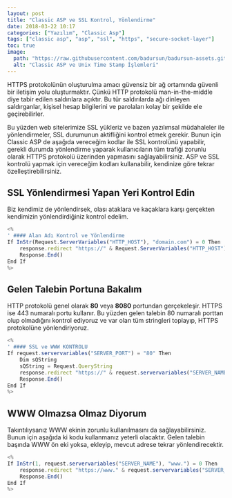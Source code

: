 ```yaml
---
layout: post
title: "Classic ASP ve SSL Kontrol, Yönlendirme"
date: 2018-03-22 10:17
categories: ["Yazılım", "Classic Asp"]
tags: ["classic asp", "asp", "ssl", "https", "secure-socket-layer"]
toc: true
image:
  path: "https://raw.githubusercontent.com/badursun/badursun-assets.github.io/refs/heads/main/img/asp-66eea92b39262.webp"
  alt: "Classic ASP ve Unix Time Stamp İşlemleri"
---
```


HTTPS protokolünün oluşturulma amacı güvensiz bir ağ ortamında güvenli bir iletişim yolu oluşturmaktır. Çünkü HTTP protokolü man-in-the-middle diye tabir edilen saldırılara açıktır. Bu tür saldırılarda ağı dinleyen saldırganlar, kişisel hesap bilgilerini ve parolaları kolay bir şekilde ele geçirebilirler.

Bu yüzden web sitelerimize SSL yükleriz ve bazen yazılımsal müdahaleler ile yönlendirmeler, SSL durumunun aktifliğini kontrol etmek gerekir. Bunun için Classic ASP de aşağıda vereceğim kodlar ile SSL kontrolünü yapabilir, gerekli durumda yönlendirme yaparak kullanıcıların tüm trafiği zorunlu olarak HTTPS protokolü üzerinden yapmasını sağlayabilirsiniz. ASP ve SSL kontrolü yapmak için vereceğim kodları kullanabilir, kendinize göre tekrar özelleştirebilirsiniz.

## SSL Yönlendirmesi Yapan Yeri Kontrol Edin
Biz kendimiz de yönlendirsek, olası ataklara ve kaçaklara karşı gerçekten kendimizin yönlendirdiğiniz kontrol edelim.

```javascript
<%
' #### Alan Adı Kontrol ve Yönlendirme
If InStr(Request.ServerVariables("HTTP_HOST"), "domain.com") = 0 Then
    response.redirect "https://" & Request.ServerVariables("HTTP_HOST")
    Response.End()
End If
%>
```

## Gelen Talebin Portuna Bakalım
HTTP protokolü genel olarak **80** veya **8080** portundan gerçekeleşir. HTTPS ise 443 numaralı portu kullanır. Bu yüzden gelen talebin 80 numaralı porttan olup olmadığını kontrol ediyoruz ve var olan tüm stringleri toplayıp, HTTPS protokolüne yönlendiriyoruz.

```javascript
<%
' #### SSL ve WWW KONTROLU
If request.servervariables("SERVER_PORT") = "80" Then
    Dim sQString
    sQString = Request.QueryString
    response.redirect "https://" & request.servervariables("SERVER_NAME") & request.servervariables("URL") & IIf(Len(sQString) > 0, "?" & sQString, "")
    Response.End()
End If
%>
```

## WWW Olmazsa Olmaz Diyorum
Takıntılıysanız WWW ekinin zorunlu kullanılmasını da sağlayabilirsiniz. Bunun için aşağıda ki kodu kullanmanız yeterli olacaktır. Gelen talebin başında WWW ön eki yoksa, ekleyip, mevcut adrese tekrar yönlendirecektir.

```javascript
<%
If InStr(1, request.servervariables("SERVER_NAME"), "www.") = 0 Then
    response.redirect "https://www." & request.servervariables("SERVER_NAME") & request.servervariables("URL") & "?" & sQString
    Response.End()
End If
%>
```